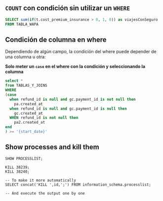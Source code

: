 
## `COUNT` con condición sin utilizar un `WHERE`

```sql
SELECT sum(if(t.cost_premium_insurance > 0, 1, 0)) as viajesConSeguro
FROM TABLA_WAPA
```

## Condición de columna en where
Dependiendo de algún campo, la condición del where puede depender de una columna u otra:

**Solo meter un `case` en el where con la condición y seleccionando la columna**

```sql
select *
from TABLAS_Y_JOINS
WHERE
(case
  when refund_id is null and gc.payment_id is not null then
    pa.created_at
  when refund_id is null and gc.payment_id is null then
    gc.created_at
  WHEN refund_id is not null then
    pa2.created_at
end
) >= '{start_date}'
```

## Show processes and kill them

```MYSQL
SHOW PROCESSLIST;

KILL 38239;
KILL 38240;

-- To make it more automatically
SELECT concat('KILL ',id,';') FROM information_schema.processlist;

-- And execute the output one by one

```


